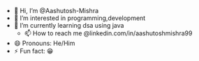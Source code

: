 - 👋 Hi, I’m @Aashutosh-Mishra
- 👀 I’m interested in programming,development
- 🌱 I’m currently learning dsa using java
  - 📫 How to reach me @linkedin.com/in/aashutoshmishra99
- 😄 Pronouns: He/Him
- ⚡ Fun fact: 😁

<!---
Aashutosh-Mishra/Aashutosh-Mishra is a ✨ special ✨ repository because its `README.md` (this file) appears on your GitHub profile.
You can click the Preview link to take a look at your changes.
--->
